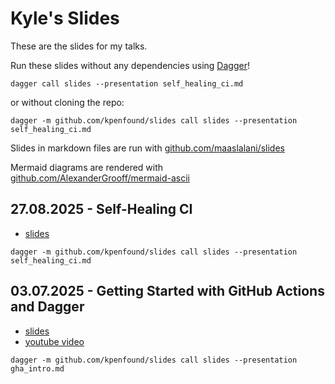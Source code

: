 # Kyle's Slides

These are the slides for my talks.

Run these slides without any dependencies using [Dagger](https://dagger.io)!

```
dagger call slides --presentation self_healing_ci.md
```

or without cloning the repo:

```
dagger -m github.com/kpenfound/slides call slides --presentation self_healing_ci.md
```

Slides in markdown files are run with [github.com/maaslalani/slides](https://github.com/maaslalani/slides)

Mermaid diagrams are rendered with [github.com/AlexanderGrooff/mermaid-ascii](https://github.com/AlexanderGrooff/mermaid-ascii)

## 27.08.2025 - Self-Healing CI

- [slides](./self_healing_ci.md)

```
dagger -m github.com/kpenfound/slides call slides --presentation self_healing_ci.md
```

## 03.07.2025 - Getting Started with GitHub Actions and Dagger

- [slides](./gha_intro.md)
- [youtube video](https://www.youtube.com/watch?v=Ahg-3_Ok-rY)

```
dagger -m github.com/kpenfound/slides call slides --presentation gha_intro.md
```
